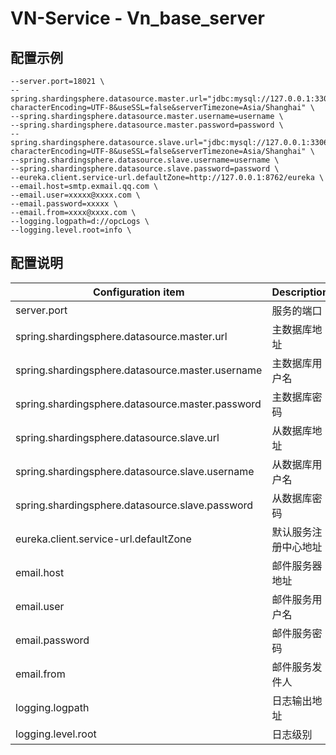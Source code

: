 ﻿# VN-Service - Vn_base_server

## 配置示例
``` 
--server.port=18021 \
--spring.shardingsphere.datasource.master.url="jdbc:mysql://127.0.0.1:3306/network_udpn_vn2?characterEncoding=UTF-8&useSSL=false&serverTimezone=Asia/Shanghai" \
--spring.shardingsphere.datasource.master.username=username \
--spring.shardingsphere.datasource.master.password=password \
--spring.shardingsphere.datasource.slave.url="jdbc:mysql://127.0.0.1:3306/network_udpn_vn2?characterEncoding=UTF-8&useSSL=false&serverTimezone=Asia/Shanghai" \
--spring.shardingsphere.datasource.slave.username=username \
--spring.shardingsphere.datasource.slave.password=password \
--eureka.client.service-url.defaultZone=http://127.0.0.1:8762/eureka \
--email.host=smtp.exmail.qq.com \
--email.user=xxxxx@xxxx.com \
--email.password=xxxxx \
--email.from=xxxx@xxxx.com \
--logging.logpath=d://opcLogs \
--logging.level.root=info \

```


## 配置说明

| Configuration item | Description |
| ------------------------- | ------------------------------------- |
| server.port | 服务的端口 |
| spring.shardingsphere.datasource.master.url |主数据库地址 |
| spring.shardingsphere.datasource.master.username |主数据库用户名 |
| spring.shardingsphere.datasource.master.password |主数据库密码 |
| spring.shardingsphere.datasource.slave.url |从数据库地址 |
| spring.shardingsphere.datasource.slave.username |从数据库用户名 |
| spring.shardingsphere.datasource.slave.password |从数据库密码 |
| eureka.client.service-url.defaultZone |默认服务注册中心地址 |
| email.host | 邮件服务器地址 |
| email.user | 邮件服务用户名 |
| email.password  | 邮件服务密码 |
| email.from | 邮件服务发件人 |
| logging.logpath | 日志输出地址 |
| logging.level.root | 日志级别 |


